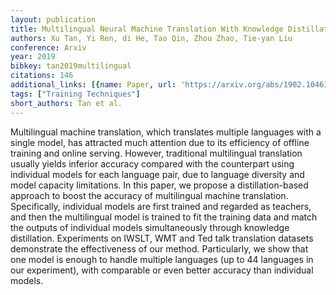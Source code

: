 ```yaml
---
layout: publication
title: Multilingual Neural Machine Translation With Knowledge Distillation
authors: Xu Tan, Yi Ren, di He, Tao Qin, Zhou Zhao, Tie-yan Liu
conference: Arxiv
year: 2019
bibkey: tan2019multilingual
citations: 146
additional_links: [{name: Paper, url: 'https://arxiv.org/abs/1902.10461'}]
tags: ["Training Techniques"]
short_authors: Tan et al.
---
```

Multilingual machine translation, which translates multiple languages with a
single model, has attracted much attention due to its efficiency of offline
training and online serving. However, traditional multilingual translation
usually yields inferior accuracy compared with the counterpart using individual
models for each language pair, due to language diversity and model capacity
limitations. In this paper, we propose a distillation-based approach to boost
the accuracy of multilingual machine translation. Specifically, individual
models are first trained and regarded as teachers, and then the multilingual
model is trained to fit the training data and match the outputs of individual
models simultaneously through knowledge distillation. Experiments on IWSLT, WMT
and Ted talk translation datasets demonstrate the effectiveness of our method.
Particularly, we show that one model is enough to handle multiple languages (up
to 44 languages in our experiment), with comparable or even better accuracy
than individual models.